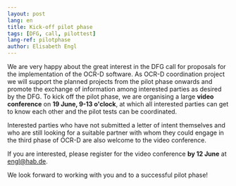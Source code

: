 ```yaml
---
layout: post
lang: en
title: Kick-off pilot phase
tags: [DFG, call, pilottest]
lang-ref: pilotphase
author: Elisabeth Engl
---
```


We are very happy about the great interest in the DFG call for proposals for the implementation of the OCR-D software. As OCR-D coordination project
we will support the planned projects from the pilot phase onwards and promote the exchange of information among interested parties as desired by the DFG.
To kick off the pilot phase, we are organising a large **video conference** on **19 June, 9-13 o'clock**, at which all interested parties can get to know 
each other and the pilot tests can be coordinated.

Interested parties who have not submitted a letter of intent themselves and who are still looking for a suitable partner with whom 
they could engage in the third phase of OCR-D are also welcome to the video conference.

If you are interested, please register for the video conference **by 12 June** at engl@hab.de.

We look forward to working with you and to a successful pilot phase!
